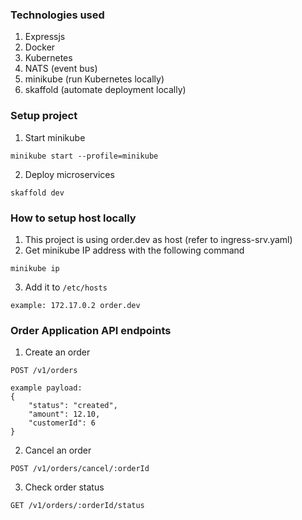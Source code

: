 ### Technologies used
1) Expressjs
2) Docker
3) Kubernetes
4) NATS (event bus)
5) minikube (run Kubernetes locally)
6) skaffold (automate deployment locally)

### Setup project
1) Start minikube
```
minikube start --profile=minikube
```
2) Deploy microservices
```
skaffold dev
```

### How to setup host locally
1) This project is using order.dev as host (refer to ingress-srv.yaml)
2) Get minikube IP address with the following command
```
minikube ip
```
3) Add it to `/etc/hosts`
```
example: 172.17.0.2	order.dev
```

### Order Application API endpoints

1) Create an order
```
POST /v1/orders

example payload:
{
    "status": "created",
    "amount": 12.10,
    "customerId": 6
}
```
2) Cancel an order
```
POST /v1/orders/cancel/:orderId
```
3) Check order status
```
GET /v1/orders/:orderId/status
```
